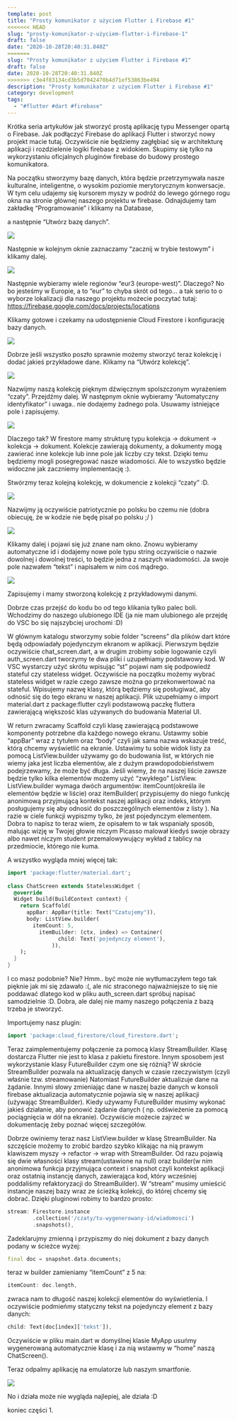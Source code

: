 ```yaml
---
template: post
title: "Prosty komunikator z użyciem Flutter i Firebase #1"
<<<<<<< HEAD
slug: "prosty-komunikator-z-użyciem-flutter-i-Firebase-1"
draft: false
date: "2020-10-28T20:40:31.840Z"
=======
slug: "Prosty komunikator z użyciem Flutter i Firebase #1"
draft: false
date: 2020-10-28T20:40:31.840Z
>>>>>>> c3e4f83134cd3b5d7042470b4d71ef53863be494
description: "Prosty komunikator z użyciem Flutter i Firebase #1"
category: development
tags:
  - "#flutter #dart #firebase"
---
```

<!--StartFragment-->

Krótka seria artykułów jak stworzyć prostą aplikację typu Messenger opartą o Firebase. Jak podłączyć Firebase do aplikacji Flutter i stworzyć nowy projekt macie tutaj. Oczywiście nie będziemy zagłębiać się w architekturę aplikacji i rozdzielenie logiki firebase z widokiem. Skupimy się tylko na wykorzystaniu oficjalnych pluginów firebase do budowy prostego komunikatora.

Na początku stworzymy bazę danych, która będzie przetrzymywała nasze kulturalne, inteligentne, o wysokim poziomie merytorycznym konwersacje. W tym celu udajemy się kursorem myszy w podróż do lewego górnego rogu okna na stronie głównej naszego projektu w firebase. Odnajdujemy tam zakładkę “Programowanie” i klikamy na Database,

a następnie “Utwórz bazę danych”.

<!--EndFragment-->

![](https://lh6.googleusercontent.com/Mb5zk0xQ2A3Qhv7CID1TEOqnnBbiNa-7x4StkmUmpxBxwY-aMiDpYe7qiY_fOhA2Cg7wSEqb-MtRybBNEX7ZlahADh0EIivYlt0ZXxGy2tdOcOSpChFq6HCSqohcC74bIzF_lJl5)

<!--StartFragment-->

Następnie w kolejnym oknie zaznaczamy “zacznij w trybie testowym” i klikamy dalej.

<!--EndFragment-->

<!--StartFragment-->

![](https://lh6.googleusercontent.com/DIAc4_9_N9Vz9GIYoG3S0EShktLRsmzyFFCjvIvb621NeOa4gPJZHKA_jGFiQY1dAxl4NZU9-bechr-OyqTikg7bNgGu0gA66adeYbk4FryTt0plDrS607kviXAN3DViRxnWD0YZ)

<!--EndFragment-->

<!--StartFragment-->

Następnie wybieramy wiele regionów “eur3 (europe-west)”. Dlaczego? No bo jesteśmy w Europie, a to “eur” to chyba skrót od tego… a tak serio to o wyborze lokalizacji dla naszego projektu możecie poczytać tutaj: <https://firebase.google.com/docs/projects/locations>

Klikamy gotowe i czekamy na udostępnienie Cloud Firestore i konfigurację bazy danych.

<!--EndFragment-->

<!--StartFragment-->

![](https://lh5.googleusercontent.com/mZqPTEkc65UfGJeeN_kuu6kJqOy0YdWz2KmG7oW1U8pmnSdyFKskH5e9g3_79YVobm1GDsYVvan9czhjplTNITwPgulEABMnPfhjH_eegi1aqZow2zrXQYpKw8OJz6kR_Rksyjke)

<!--EndFragment-->

<!--StartFragment-->

Dobrze jeśli wszystko poszło sprawnie możemy stworzyć teraz kolekcję i dodać jakieś przykładowe dane. Klikamy na “Utwórz kolekcję”.

<!--EndFragment-->

<!--StartFragment-->

![](https://lh5.googleusercontent.com/ZqZ_knBRsRpvppyS0c4WDgJUP27ULT0Iv90XQ5sEaaGMSQ8imWKyi6xB3oXqSIujfbXlbreFVMWO_THLZIhI278470J4POHpFEsjDcxMtevP2t-_kz7LnLPL8KW6l-hXPISdbCOi)

<!--EndFragment-->

<!--StartFragment-->

Nazwijmy naszą kolekcję pięknym dźwięcznym spolszczonym wyrażeniem “czaty”. Przejdźmy dalej. W następnym oknie wybieramy “Automatyczny identyfikator” i uwaga.. nie dodajemy żadnego pola. Usuwamy istniejące pole i zapisujemy.

<!--EndFragment-->

<!--StartFragment-->

![](https://lh4.googleusercontent.com/lA4NmuSWnZ4sL8BeC4utCj3iMFwudHoybwlXC2YWP-gLO67IXXsB7tkA9S86cWsn3OQpp5ZWhanmyHO7A731InHHFI1KN95MHQj7yer-1X2W9V0DA8WIAFbv-mYIEmhMA3dpDeyx)

<!--EndFragment-->

<!--StartFragment-->

Dlaczego tak? W firestore mamy strukturę typu kolekcja -> dokument -> kolekcja -> dokument. Kolekcje zawierają dokumenty, a dokumenty mogą zawierać inne kolekcje lub inne pole jak liczby czy tekst. Dzięki temu będziemy mogli posegregować nasze wiadomości. Ale to wszystko będzie widoczne jak zaczniemy implementację :).

Stwórzmy teraz kolejną kolekcję, w dokumencie z kolekcji “czaty” :D.

<!--EndFragment-->

<!--StartFragment-->

![](https://lh4.googleusercontent.com/TWf62OzkdzRmJVIZqXfUcNYbPHMkJ0g0afGHEm6W9MuIpiS0MNg1zBdtdO_b0537G96UxehtZ0EssgldP-rMXoiez4ggjkc0TgkndYUg7umhHIgyiuDn8EidWp4M-CFN4DDti0zd)

<!--EndFragment-->

<!--StartFragment-->

Nazwijmy ją oczywiście patriotycznie po polsku bo czemu nie (dobra obiecuję, że w kodzie nie będę pisał po polsku ;/ )

<!--EndFragment-->

<!--StartFragment-->

![](https://lh3.googleusercontent.com/WLZ1hDuD60G3XE4QN0oVJ48rlHDVIlgh47mUM4HePZlIR7T6xoBKfsNDRmaWsuqHBzY9ZntQMHtgRSzBE4ONmLgAZdlWNPKmmXohGoLA4qiVNGwsRJwTX1A7t0eoWjsy5qThY2z-)

<!--EndFragment-->

<!--StartFragment-->

Klikamy dalej i pojawi się już znane nam okno. Znowu wybieramy automatyczne id i dodajemy nowe pole typu string oczywiście o nazwie dowolnej i dowolnej treści, to będzie jedna z naszych wiadomości. Ja swoje pole nazwałem “tekst” i napisałem w nim coś mądrego.

<!--EndFragment-->

<!--StartFragment-->

![](https://lh5.googleusercontent.com/j9x4u8hKRDadQh44yKAFJ_IUC4VZgKm_L2kJnl4xRsEOEWtZBLN1-Kf_JIGXGm1C3RbLrqoZ8AiH5G8IJ57pfIYrl99cOpXTgwmK4myNWzU8K6Gu8Yr5ygOlu4eBRvcKDPtuM9aS)<!--StartFragment-->

Zapisujemy i mamy stworzoną kolekcję z przykładowymi danymi.

<!--EndFragment-->

<!--EndFragment-->

<!--StartFragment-->

Dobrze czas przejść do kodu bo od tego klikania tylko palec boli. Wchodzimy do naszego ulubionego IDE (ja nie mam ulubionego ale przejdę do VSC bo się najszybciej urochomi :D)

W głównym katalogu stworzymy sobie folder “screens” dla plików dart które będą odpowiadały pojedynczym ekranom w aplikacji. Pierwszym będzie oczywiście chat_screen.dart, a w drugim zrobimy sobie logowanie czyli auth_screen.dart tworzymy te dwa pliki i uzupełniamy podstawowy kod. W VSC wystarczy użyć skrótu wpisując “st” pojawi nam się podpowiedź stateful czy stateless widget. Oczywiście na początku możemy wybrać stateless widget w razie czego zawsze można go przekonwertować na stateful. Wpisujemy nazwę klasy, którą będziemy się posługiwać, aby odnosić się do tego ekranu w naszej aplikacji. Plik uzupełniamy o import material.dart z package:flutter czyli podstawową paczkę fluttera zawierającą większość klas używanych do budowania Material UI.



W return zwracamy Scaffold czyli klasę zawierającą podstawowe komponenty potrzebne dla każdego nowego ekranu. Ustawmy sobie “appBar” wraz z tytułem oraz “body” czyli jak sama nazwa wskazuje treść, którą chcemy wyświetlić na ekranie. Ustawimy tu sobie widok listy za pomocą ListView.builder używamy go do budowania list, w których nie wiemy jaka jest liczba elementów, ale z dużym prawdopodobieństwem podejrzewamy, że może być długa. Jeśli wiemy, że na naszej liście zawsze będzie tylko kilka elementów możemy użyć “zwykłego” ListView. ListView.builder wymaga dwóch argumentów: itemCount(określa ile elementów będzie w liście) oraz itemBuilder( przypisujemy do niego funkcję anonimową przyjmującą kontekst naszej aplikacji oraz indeks, którym posługujemy się aby odnosić do poszczególnych elementów z listy ). Na razie w ciele funkcji wypiszmy tylko, że jest pojedynczym elementem. Dobra to napisz to teraz wiem, że opisałem to w tak wspaniały sposób, malując wizję w Twojej głowie niczym Picasso malował kiedyś swoje obrazy albo nawet niczym student przemalowywujący wykład z tablicy na przedmiocie, którego nie kuma.



A wszystko wygląda mniej więcej tak:

<!--EndFragment-->

```dart
import 'package:flutter/material.dart';
 
class ChatScreen extends StatelessWidget {
  @override
  Widget build(BuildContext context) {
    return Scaffold(
      appBar: AppBar(title: Text("Czatujemy")),
      body: ListView.builder(
        itemCount: 5,
          itemBuilder: (ctx, index) => Container(
                child: Text('pojedynczy element'),
              )),
    );
  }
}

```

<!--StartFragment-->

I co masz podobnie? Nie? Hmm.. być może nie wytłumaczyłem tego tak pięknie jak mi się zdawało :(, ale nic straconego najważniejsze to się nie poddawać dlatego kod w pliku auth_screen.dart spróbuj napisać samodzielnie :D. Dobra, ale dalej nie mamy naszego połączenia z bazą trzeba je stworzyć.

Importujemy nasz plugin:

<!--EndFragment-->

```dart
import 'package:cloud_firestore/cloud_firestore.dart';
```

<!--StartFragment-->

Teraz zaimplementujemy połączenie za pomocą klasy StreamBuilder. Klasę dostarcza Flutter nie jest to klasa z pakietu firestore. Innym sposobem jest wykorzystanie klasy FutureBuilder czym one się różnią? W skrócie StreamBuilder pozwala na aktualizację danych w czasie rzeczywistym (czyli właśnie tzw. streamowanie) Natomiast FutureBuilder aktualizuje dane na żądanie. Innymi słowy zmieniając dane w naszej bazie danych w konsoli firebase aktualizacja automatycznie pojawia się w naszej aplikacji (używając StreamBuilder). Kiedy używamy FutureBuilder musimy wykonać jakieś działanie, aby ponowić żądanie danych ( np. odświeżenie za pomocą pociągnięcia w dół na ekranie). Oczywiście możecie zajrzeć w dokumentację żeby poznać więcej szczegółów.



Dobrze owiniemy teraz nasz ListView.builder w klasę StreamBuilder. Na szczęście możemy to zrobić bardzo szybko klikając na nią prawym klawiszem myszy -> refactor -> wrap with StreamBuilder. Od razu pojawią się dwie własności klasy stream(ustawione na null) oraz builder(w nim anonimowa funkcja przyjmująca context i snapshot czyli kontekst aplikacji oraz ostatnią instancję danych, zawierająca kod, który wcześniej poddaliśmy refaktoryzacji do StreamBuilder). W “stream” musimy umieścić instancje naszej bazy wraz ze ścieżką kolekcji, do której chcemy się dobrać. Dzięki pluginowi robimy to bardzo prosto:

<!--EndFragment-->

```dart
stream: Firestore.instance
        .collection('/czaty/tu-wygenerowany-id/wiadomosci')
        .snapshots(),
```

<!--StartFragment-->

Zadeklarujmy zmienną i przypiszmy do niej dokument z bazy danych podany w ścieżce wyżej:

<!--EndFragment-->

```dart
final doc = snapshot.data.documents;
```

<!--StartFragment-->

teraz w builder zamieniamy “itemCount” z 5 na:

<!--EndFragment-->

```dart
itemCount: doc.length,
```

<!--StartFragment-->

zwraca nam to długość naszej kolekcji elementów do wyświetlenia. I oczywiście podmieńmy statyczny tekst na pojedynczy element z bazy danych:

<!--EndFragment-->

```dart
child: Text(doc[index]['tekst']),
```

<!--StartFragment-->

Oczywiście w pliku main.dart w domyślnej klasie MyApp usuńmy wygenerowaną automatycznie klasę i za nią wstawmy w “home” naszą ChatScreen().

Teraz odpalmy aplikację na emulatorze lub naszym smartfonie.

<!--EndFragment-->

<!--StartFragment-->

![](https://lh4.googleusercontent.com/79Ll82mA0K8UxuRvrgyoQFquWGOBeViIwhuIm-eXeJrmHA6j-gyRYpeSf6q5_3XQnTIJtg4QjqZ2FNyGyNpaxpwSscWPiz55Tu5uGQz3mKtriTs7UDgXsPxLmG-1gmyh5Xy1Kacu)

<!--EndFragment-->

<!--StartFragment-->

No i działa może nie wygląda najlepiej, ale działa :D

koniec części 1.

<!--EndFragment-->